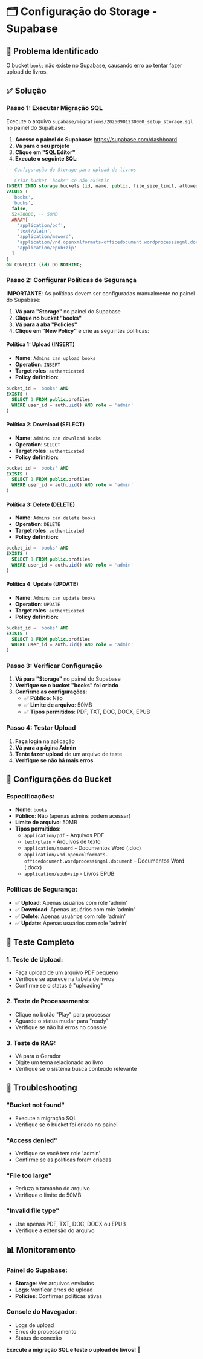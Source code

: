 # 🗂️ Configuração do Storage - Supabase

## 🚨 **Problema Identificado**
O bucket `books` não existe no Supabase, causando erro ao tentar fazer upload de livros.

## ✅ **Solução**

### **Passo 1: Executar Migração SQL**

Execute o arquivo `supabase/migrations/20250901230000_setup_storage.sql` no painel do Supabase:

1. **Acesse o painel do Supabase**: https://supabase.com/dashboard
2. **Vá para o seu projeto**
3. **Clique em "SQL Editor"**
4. **Execute o seguinte SQL**:

```sql
-- Configuração do Storage para upload de livros

-- Criar bucket 'books' se não existir
INSERT INTO storage.buckets (id, name, public, file_size_limit, allowed_mime_types)
VALUES (
  'books',
  'books',
  false,
  52428800, -- 50MB
  ARRAY[
    'application/pdf',
    'text/plain',
    'application/msword',
    'application/vnd.openxmlformats-officedocument.wordprocessingml.document',
    'application/epub+zip'
  ]
)
ON CONFLICT (id) DO NOTHING;
```

### **Passo 2: Configurar Políticas de Segurança**

**IMPORTANTE**: As políticas devem ser configuradas manualmente no painel do Supabase:

1. **Vá para "Storage"** no painel do Supabase
2. **Clique no bucket "books"**
3. **Vá para a aba "Policies"**
4. **Clique em "New Policy"** e crie as seguintes políticas:

#### **Política 1: Upload (INSERT)**
- **Name**: `Admins can upload books`
- **Operation**: `INSERT`
- **Target roles**: `authenticated`
- **Policy definition**:
```sql
bucket_id = 'books' AND
EXISTS (
  SELECT 1 FROM public.profiles 
  WHERE user_id = auth.uid() AND role = 'admin'
)
```

#### **Política 2: Download (SELECT)**
- **Name**: `Admins can download books`
- **Operation**: `SELECT`
- **Target roles**: `authenticated`
- **Policy definition**:
```sql
bucket_id = 'books' AND
EXISTS (
  SELECT 1 FROM public.profiles 
  WHERE user_id = auth.uid() AND role = 'admin'
)
```

#### **Política 3: Delete (DELETE)**
- **Name**: `Admins can delete books`
- **Operation**: `DELETE`
- **Target roles**: `authenticated`
- **Policy definition**:
```sql
bucket_id = 'books' AND
EXISTS (
  SELECT 1 FROM public.profiles 
  WHERE user_id = auth.uid() AND role = 'admin'
)
```

#### **Política 4: Update (UPDATE)**
- **Name**: `Admins can update books`
- **Operation**: `UPDATE`
- **Target roles**: `authenticated`
- **Policy definition**:
```sql
bucket_id = 'books' AND
EXISTS (
  SELECT 1 FROM public.profiles 
  WHERE user_id = auth.uid() AND role = 'admin'
)
```

### **Passo 3: Verificar Configuração**

1. **Vá para "Storage"** no painel do Supabase
2. **Verifique se o bucket "books" foi criado**
3. **Confirme as configurações**:
   - ✅ **Público**: Não
   - ✅ **Limite de arquivo**: 50MB
   - ✅ **Tipos permitidos**: PDF, TXT, DOC, DOCX, EPUB

### **Passo 4: Testar Upload**

1. **Faça login** na aplicação
2. **Vá para a página Admin**
3. **Tente fazer upload** de um arquivo de teste
4. **Verifique se não há mais erros**

## 🔧 **Configurações do Bucket**

### **Especificações:**
- **Nome**: `books`
- **Público**: Não (apenas admins podem acessar)
- **Limite de arquivo**: 50MB
- **Tipos permitidos**:
  - `application/pdf` - Arquivos PDF
  - `text/plain` - Arquivos de texto
  - `application/msword` - Documentos Word (.doc)
  - `application/vnd.openxmlformats-officedocument.wordprocessingml.document` - Documentos Word (.docx)
  - `application/epub+zip` - Livros EPUB

### **Políticas de Segurança:**
- ✅ **Upload**: Apenas usuários com role 'admin'
- ✅ **Download**: Apenas usuários com role 'admin'
- ✅ **Delete**: Apenas usuários com role 'admin'
- ✅ **Update**: Apenas usuários com role 'admin'

## 🧪 **Teste Completo**

### **1. Teste de Upload:**
- Faça upload de um arquivo PDF pequeno
- Verifique se aparece na tabela de livros
- Confirme se o status é "uploading"

### **2. Teste de Processamento:**
- Clique no botão "Play" para processar
- Aguarde o status mudar para "ready"
- Verifique se não há erros no console

### **3. Teste de RAG:**
- Vá para o Gerador
- Digite um tema relacionado ao livro
- Verifique se o sistema busca conteúdo relevante

## 🚨 **Troubleshooting**

### **"Bucket not found"**
- Execute a migração SQL
- Verifique se o bucket foi criado no painel

### **"Access denied"**
- Verifique se você tem role 'admin'
- Confirme se as políticas foram criadas

### **"File too large"**
- Reduza o tamanho do arquivo
- Verifique o limite de 50MB

### **"Invalid file type"**
- Use apenas PDF, TXT, DOC, DOCX ou EPUB
- Verifique a extensão do arquivo

## 📊 **Monitoramento**

### **Painel do Supabase:**
- **Storage**: Ver arquivos enviados
- **Logs**: Verificar erros de upload
- **Policies**: Confirmar políticas ativas

### **Console do Navegador:**
- Logs de upload
- Erros de processamento
- Status de conexão

**Execute a migração SQL e teste o upload de livros!** 🚀
